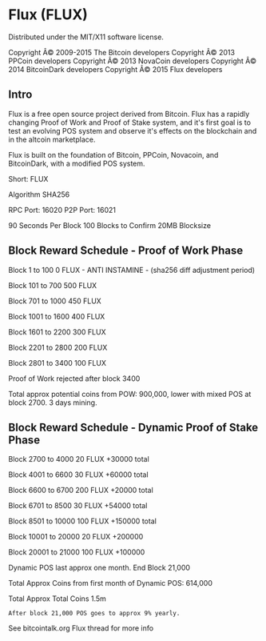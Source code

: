 Flux (FLUX)
===================
Distributed under the MIT/X11 software license.

Copyright Â© 2009-2015 The Bitcoin developers
Copyright Â© 2013 PPCoin developers
Copyright Â© 2013 NovaCoin developers
Copyright Â© 2014 BitcoinDark developers
Copyright Â© 2015 Flux developers

Intro
-----
Flux is a free open source project derived from Bitcoin. Flux has a rapidly changing Proof of Work and Proof of Stake system, and it's first goal is to test an evolving POS system and observe it's effects on the blockchain and in the altcoin marketplace.

Flux is built on the foundation of Bitcoin, PPCoin, Novacoin, and BitcoinDark, with a modified POS system.

Short: FLUX

Algorithm SHA256


RPC Port: 16020
P2P Port: 16021



90 Seconds Per Block
100 Blocks to Confirm
20MB Blocksize


Block Reward Schedule - Proof of Work Phase
-------------------------------------------
Block 1 to 100
    0 FLUX - ANTI INSTAMINE - (sha256 diff adjustment period)

Block 101 to 700
    500 FLUX
	
Block 701 to 1000
	450 FLUX

Block 1001 to 1600
	400 FLUX

Block 1601 to 2200
	300 FLUX

Block 2201 to 2800
	200 FLUX

Block 2801 to 3400
	100 FLUX

Proof of Work rejected after block 3400


Total approx potential coins from POW: 900,000, lower with mixed POS at block 2700. 3 days mining.
 





Block Reward Schedule - Dynamic Proof of Stake Phase
-------------------------------------------
Block 2700 to 4000
	20 FLUX
	+30000 total
	
Block 4001 to 6600
	30 FLUX
	+60000 total

Block 6600 to 6700
	200 FLUX
	+20000 total

Block 6701 to 8500
	30 FLUX
	+54000 total

Block 8501 to 10000
	100 FLUX 
	+150000 total

Block 10001 to 20000
	20 FLUX
	+200000

Block 20001 to 21000
	100 FLUX
	+100000

Dynamic POS last approx one month. End Block 21,000
	
Total Approx Coins from first month of Dynamic POS: 614,000

Total Approx Total Coins 1.5m

	After block 21,000 POS goes to approx 9% yearly.






See bitcointalk.org Flux thread for more info

